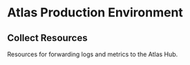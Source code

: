 # Atlas Production Environment

## Collect Resources

Resources for forwarding logs and metrics to the Atlas Hub.
